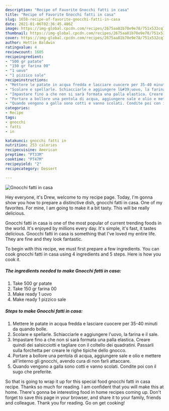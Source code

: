 ```yaml
---
description: "Recipe of Favorite Gnocchi fatti in casa"
title: "Recipe of Favorite Gnocchi fatti in casa"
slug: 1658-recipe-of-favorite-gnocchi-fatti-in-casa
date: 2021-01-06T02:36:45.486Z
image: https://img-global.cpcdn.com/recipes/2675aa81b70e9e78/751x532cq70/gnocchi-fatti-in-casa-recipe-main-photo.jpg
thumbnail: https://img-global.cpcdn.com/recipes/2675aa81b70e9e78/751x532cq70/gnocchi-fatti-in-casa-recipe-main-photo.jpg
cover: https://img-global.cpcdn.com/recipes/2675aa81b70e9e78/751x532cq70/gnocchi-fatti-in-casa-recipe-main-photo.jpg
author: Hettie Baldwin
ratingvalue: 4
reviewcount: 1605
recipeingredient:
- "500 gr patate"
- "150 gr farina 00"
- "1 uovo"
- "1 pizzico sale"
recipeinstructions:
- "Mettere le patate in acqua fredda e lasciare cuocere per 35-40 minuti da quando bolle."
- "Scolare e spellarle. Schiacciarle e aggiungere l&#39;uovo, la farina e il sale."
- "Impastare fino a che non si sarà formata una palla elastica. Creare quindi dei salsicciotti e tagliare con il coltello dei quadratini. Passarli sulla forchetta per creare le righe tipiche dello gnocco."
- "Portare a bollore una pentola di acqua, aggiungere sale e olio e mettere all&#39;interno gli gnocchi, avendo cura di non farli attaccare."
- "Quando vengono a galla sono cotti e vanno scolati. Condite poi con il sugo che preferite."
categories:
- Recipe
tags:
- gnocchi
- fatti
- in

katakunci: gnocchi fatti in 
nutrition: 253 calories
recipecuisine: American
preptime: "PT33M"
cooktime: "PT47M"
recipeyield: "2"
recipecategory: Dessert

---
```



![Gnocchi fatti in casa](https://img-global.cpcdn.com/recipes/2675aa81b70e9e78/751x532cq70/gnocchi-fatti-in-casa-recipe-main-photo.jpg)

Hey everyone, it's Drew, welcome to my recipe page. Today, I'm gonna show you how to prepare a distinctive dish, gnocchi fatti in casa. One of my favorites. For mine, I am going to make it a bit tasty. This will be really delicious.

Gnocchi fatti in casa is one of the most popular of current trending foods in the world. It's enjoyed by millions every day. It's simple, it's fast, it tastes delicious. Gnocchi fatti in casa is something that I've loved my entire life. They are fine and they look fantastic.




To begin with this recipe, we must first prepare a few ingredients. You can cook gnocchi fatti in casa using 4 ingredients and 5 steps. Here is how you cook it.

<!--inarticleads1-->

##### The ingredients needed to make Gnocchi fatti in casa:

1. Take 500 gr patate
1. Take 150 gr farina 00
1. Make ready 1 uovo
1. Make ready 1 pizzico sale




<!--inarticleads2-->

##### Steps to make Gnocchi fatti in casa:

1. Mettere le patate in acqua fredda e lasciare cuocere per 35-40 minuti da quando bolle.
1. Scolare e spellarle. Schiacciarle e aggiungere l&#39;uovo, la farina e il sale.
1. Impastare fino a che non si sarà formata una palla elastica. Creare quindi dei salsicciotti e tagliare con il coltello dei quadratini. Passarli sulla forchetta per creare le righe tipiche dello gnocco.
1. Portare a bollore una pentola di acqua, aggiungere sale e olio e mettere all&#39;interno gli gnocchi, avendo cura di non farli attaccare.
1. Quando vengono a galla sono cotti e vanno scolati. Condite poi con il sugo che preferite.




So that is going to wrap it up for this special food gnocchi fatti in casa recipe. Thanks so much for reading. I am confident that you will make this at home. There's gonna be interesting food in home recipes coming up. Don't forget to save this page in your browser, and share it to your family, friends and colleague. Thank you for reading. Go on get cooking!
